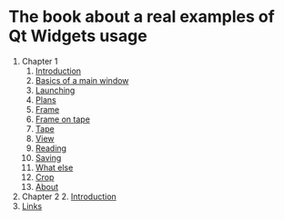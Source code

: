 # The book about a real examples of Qt Widgets usage

1. Chapter 1
   1. [Introduction](chapter01/intro.md)
   1. [Basics of a main window](chapter01/mainwindow-basics.md)
   1. [Launching](chapter01/launching.md)
   1. [Plans](chapter01/plans.md)
   1. [Frame](chapter01/frame.md)
   1. [Frame on tape](chapter01/frame-on-tape.md)
   1. [Tape](chapter01/tape.md)
   1. [View](chapter01/view.md)
   1. [Reading](chapter01/reading.md)
   1. [Saving](chapter01/saving-of-removed-frames.md)
   1. [What else](chapter01/what-else.md)
   1. [Crop](chapter01/crop.md)
   1. [About](chapter01/about.md)
2. Chapter 2
   2. [Introduction](chapter02/intro.md)
3. [Links](links.md)